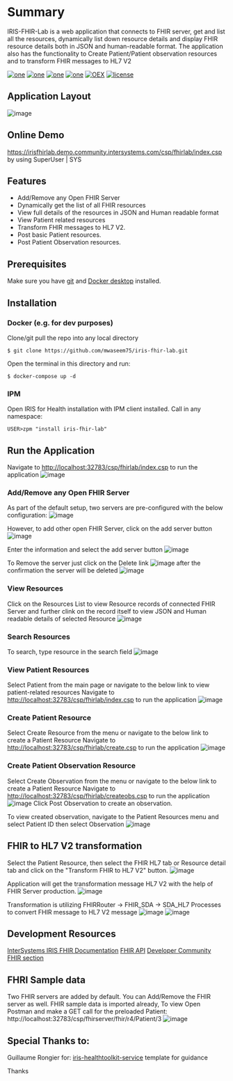 # Summary
IRIS-FHIR-Lab is a web application that connects to FHIR server, get and list all the resources, dynamically list down resource details and display FHIR resource details both in JSON and human-readable format. The application also has the functionality to Create Patient/Patient observation resources and to transform FHIR messages to HL7 V2

[![one](https://img.shields.io/badge/Platform-InterSystems%20IRIS-blue)](https://www.intersystems.com/data-platform/) [![one](https://img.shields.io/badge/WebFrameWork-CSP-Orange)](https://docs.intersystems.com/latest/csp/docbook/DocBook.UI.Page.cls?KEY=GCSP) [![one](https://img.shields.io/badge/Interoperability-HL7%20FHIR-yellow)](https://www.hl7.org/fhir/) [![one](https://img.shields.io/badge/Python%20Library-fhirpy-Maroon)](https://pypi.org/project/fhirpy/) [![OEX](https://img.shields.io/badge/Available%20on-Intersystems%20Open%20Exchange-00b2a9.svg)]() [![license](https://img.shields.io/badge/License-MIT-blue.svg)](https://github.com/mwaseem75/iris-fhir-lab/blob/main/LICENSE)

## Application Layout
![image](https://github.com/mwaseem75/iris-fhir-lab/assets/18219467/614f1ce7-c708-44fe-8e2e-5fa7e0f92f0a)

## Online Demo
https://irisfhirlab.demo.community.intersystems.com/csp/fhirlab/index.csp by using SuperUser | SYS

## Features
* Add/Remove any Open FHIR Server
* Dynamically get the list of all FHIR resources
* View full details of the resources in JSON and Human readable format
* View Patient related resources
* Transform FHIR messages to HL7 V2.
* Post basic Patient resources.
* Post Patient Observation resources.

## Prerequisites
Make sure you have [git](https://git-scm.com/book/en/v2/Getting-Started-Installing-Git) and [Docker desktop](https://www.docker.com/products/docker-desktop) installed.

## Installation 

### Docker (e.g. for dev purposes)

Clone/git pull the repo into any local directory

```
$ git clone https://github.com/mwaseem75/iris-fhir-lab.git
```

Open the terminal in this directory and run:

```
$ docker-compose up -d
```

### IPM

Open IRIS for Health installation with IPM client installed. Call in any namespace:

```
USER>zpm "install iris-fhir-lab"
```

## Run the Application
Navigate to [http://localhost:32783/csp/fhirlab/index.csp](http://localhost:32783/csp/fhirlab/index.csp) to run the application
![image](https://github.com/mwaseem75/iris-fhir-lab/assets/18219467/c5b861ee-4b93-4471-b682-77a086c069fe)


### Add/Remove any Open FHIR Server
As part of the default setup, two servers are pre-configured with the below configuration:
![image](https://github.com/mwaseem75/iris-fhir-lab/assets/18219467/e57f59b6-129a-4886-9f70-228efd8b9c10)

However, to add other open FHIR Server, click on the add server button
![image](https://github.com/mwaseem75/iris-fhir-lab/assets/18219467/cab8131f-1a67-4f49-a464-25d4184dd9e2)

Enter the information and select the add server button
![image](https://github.com/mwaseem75/iris-fhir-lab/assets/18219467/f5f56ae7-7189-46c8-9a33-35cc19ce22df)

To Remove the server just click on the Delete link
![image](https://github.com/mwaseem75/iris-fhir-lab/assets/18219467/e2b08927-465f-4393-8e8a-3c7ae51653f8)
after the confirmation the server will be deleted
![image](https://github.com/mwaseem75/iris-fhir-lab/assets/18219467/24767167-743f-45c5-b609-68c31151faf1)

### View Resources
Click on the Resources List to view Resource records of connected FHIR Server and further clink on the record itself to view JSON and Human readable details of selected Resource
![image](https://github.com/mwaseem75/iris-fhir-lab/assets/18219467/9d0d10df-3693-4818-b60f-618ad488d578)

### Search Resources
To search, type resource in the search field
![image](https://github.com/mwaseem75/iris-fhir-lab/assets/18219467/8903a73b-9558-4700-bde6-557bfc92d923)


### View Patient Resources
Select Patient from the main page or navigate to the below link to view patient-related resources
Navigate to [http://localhost:32783/csp/fhirlab/index.csp](http://localhost:32783/csp/fhirlab/patient.csp) to run the application
![image](https://github.com/mwaseem75/iris-fhir-lab/assets/18219467/6279a4e6-1a7d-4374-ae3f-bb4b3f47a96c)


### Create Patient Resource
Select Create Resource from the menu or navigate to the below link to create a Patient Resource
Navigate to [http://localhost:32783/csp/fhirlab/create.csp](http://localhost:32783/csp/fhirlab/create.csp) to run the application
![image](https://github.com/mwaseem75/iris-fhir-lab/assets/18219467/ce7809da-e2af-4bb4-ba2c-9e3e2e69dbf3)

### Create Patient Observation Resource
Select Create Observation from the menu or navigate to the below link to create a Patient Resource
Navigate to [http://localhost:32783/csp/fhirlab/createobs.csp](http://localhost:32783/csp/fhirlab/createobs.csp) to run the application
![image](https://github.com/mwaseem75/iris-fhir-lab/assets/18219467/e5c3c1fa-9cb7-4877-8044-6a7ab9cd2c1e)
Click Post Observation to create an observation.

To view created observation, navigate to the Patient Resources menu and select Patient ID then select Observation
![image](https://github.com/mwaseem75/iris-fhir-lab/assets/18219467/ecea0c81-70a7-4d7b-9fec-92358ec94b56)

## FHIR to HL7 V2 transformation
Select the Patient Resource, then select the FHIR HL7 tab or Resource detail tab and click on the "Transform FHIR to HL7 V2" button.
![image](https://github.com/mwaseem75/iris-fhir-lab/assets/18219467/3fefe2b9-fee2-45b6-9d93-c5e584822248)

Application will get the transformation message HL7 V2 with the help of FHIR Server production.
![image](https://github.com/mwaseem75/iris-fhir-lab/assets/18219467/361122b0-5559-4234-be2e-5a9e81de3a6c)

Transformation is utilizing FHIRRouter ->  FHIR_SDA -> SDA_HL7 Processes to convert FHIR message to HL7 V2 message 
![image](https://github.com/mwaseem75/iris-fhir-lab/assets/18219467/44abbfb0-e29e-4103-8d2c-446400acb730)
![image](https://github.com/mwaseem75/iris-fhir-lab/assets/18219467/c4cd6f6f-94c5-40da-9213-6698e67e0709)

## Development Resources
[InterSystems IRIS FHIR Documentation](https://docs.intersystems.com/irisforhealth20203/csp/docbook/Doc.View.cls?KEY=HXFHIR)
[FHIR API](http://hl7.org/fhir/resourcelist.html)
[Developer Community FHIR section](https://community.intersystems.com/tags/fhir)

## FHRI Sample data
Two FHIR servers are added by default. You can Add/Remove the FHIR server as well.
FHIR sample data is imported already, To view Open Postman and make a GET call for the preloaded Patient:
http://localhost:32783/csp/fhirserver/fhir/r4/Patient/3
![image](https://github.com/mwaseem75/iris-fhir-lab/assets/18219467/e62ca528-c136-4e16-9c61-20fd05e5ce05)

## Special Thanks to:
Guillaume Rongier for: [iris-healthtoolkit-service](https://openexchange.intersystems.com/package/iris-healthtoolkit-service) template for guidance

Thanks
